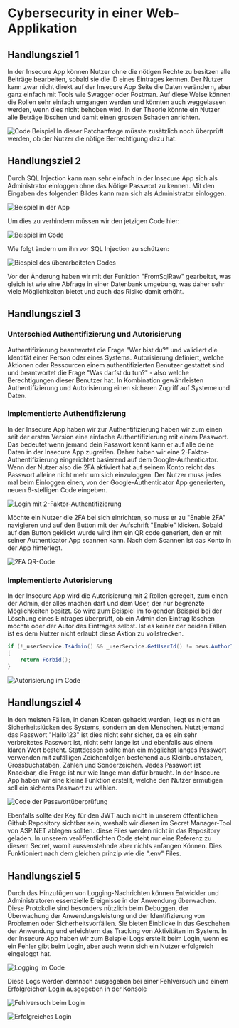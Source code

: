 # Cybersecurity in einer Web-Applikation

## Handlungsziel 1
In der Insecure App können Nutzer ohne die nötigen Rechte zu besitzen alle Beiträge bearbeiten, sobald sie die ID eines Eintrages kennen. Der Nutzer kann zwar nicht direkt auf der Insecure App Seite die Daten verändern, aber ganz einfach mit Tools wie Swagger oder Postman. Auf diese Weise können die Rollen sehr einfach umgangen werden und könnten auch weggelassen werden, wenn dies nicht behoben wird. In der Theorie könnte ein Nutzer alle Beträge löschen und damit einen grossen Schaden anrichten.

![Code Beispiel](https://github.com/SpogotenauPOGGERS/JanVontobel_LB_183/assets/89130699/0ba7d5df-4d50-4df9-8e7d-37cd4d8ece18)
In dieser Patchanfrage müsste zusätzlich noch überprüft werden, ob der Nutzer die nötige Berrechtigung dazu hat.

## Handlungsziel 2
Durch SQL Injection kann man sehr einfach in der Insecure App sich als Administrator einloggen ohne das Nötige Passwort zu kennen. Mit den Eingaben des folgenden Bildes kann man sich als Administrator einloggen.

![Beispiel in der App](https://github.com/SpogotenauPOGGERS/JanVontobel_LB_183/assets/89130699/26f14051-2a19-416d-b5ae-0470ce42ec31)

Um dies zu verhindern müssen wir den jetzigen Code hier:

![Beispiel im Code](https://github.com/SpogotenauPOGGERS/JanVontobel_LB_183/assets/89130699/1f346ef9-1d8e-490a-b177-7c8a87464ba9)

Wie folgt ändern um ihn vor SQL Injection zu schützen: 

![Biespiel des überarbeiteten Codes](https://github.com/SpogotenauPOGGERS/JanVontobel_LB_183/assets/89130699/7d01d65c-0b08-4d67-a947-94b474344d4e)

Vor der Änderung haben wir mit der Funktion "FromSqlRaw" gearbeitet, was gleich ist wie eine Abfrage in einer Datenbank umgebung, was daher sehr viele Möglichkeiten bietet und auch das Risiko damit erhöht.

## Handlungsziel 3

### Unterschied Authentifizierung und Autorisierung

Authentifizierung beantwortet die Frage "Wer bist du?" und validiert die Identität einer Person oder eines Systems. Autorisierung definiert, welche Aktionen oder Ressourcen einem authentifizierten Benutzer gestattet sind und beantwortet die Frage "Was darfst du tun?" - also welche Berechtigungen dieser Benutzer hat. In Kombination gewährleisten Authentifizierung und Autorisierung einen sicheren Zugriff auf Systeme und Daten.

### Implementierte Authentifizierung

In der Insecure App haben wir zur Authentifizierung haben wir zum einen seit der ersten Version eine einfache Authentifizierung mit einem Passwort. Das bedeutet wenn jemand dein Passwort kennt kann er auf alle deine Daten in der Insecure App zugreifen. Daher haben wir eine 2-Faktor-Authentifizierung eingerichtet basierend auf dem Google-Authenticator. Wenn der Nutzer also die 2FA aktiviert hat auf seinem Konto reicht das Passwort alleine nicht mehr um sich einzuloggen. Der Nutzer muss jedes mal beim Einloggen einen, von der Google-Authenticator App generierten, neuen 6-stelligen Code eingeben.

![Login mit 2-Faktor-Authentifizierung](https://github.com/SpogotenauPOGGERS/JanVontobel_LB_183/assets/89130699/8a164fa4-d5e3-4b7a-8404-0a4c511ab782)

Möchte ein Nutzer die 2FA bei sich einrichten, so muss er zu "Enable 2FA" navigieren und auf den Button mit der Aufschrift "Enable" klicken. Sobald auf den Button geklickt wurde wird ihm ein QR code generiert, den er mit seiner Authenticator App scannen kann. Nach dem Scannen ist das Konto in der App hinterlegt. 

![2FA QR-Code](https://github.com/SpogotenauPOGGERS/JanVontobel_LB_183/assets/89130699/7fbc4282-c7f4-4aa8-a7c8-a69131141310)

### Implementierte Autorisierung

In der Insecure App wird die Autorisierung mit 2 Rollen geregelt, zum einen der Admin, der alles machen darf und dem User, der nur begrenzte Möglichkeiten besitzt. So wird zum Beispiel im folgenden Beispiel bei der Löschung eines Eintrages überprüft, ob ein Admin den Eintrag löschen möchte oder der Autor des Eintrages selbst. Ist es keiner der beiden Fällen ist es dem Nutzer nicht erlaubt diese Aktion zu vollstrecken. 

```C#
if (!_userService.IsAdmin() && _userService.GetUserId() != news.AuthorId)
{
    return Forbid();
}
```
![Autorisierung im Code](https://github.com/SpogotenauPOGGERS/JanVontobel_LB_183/assets/89130699/83a2eb5b-9239-4f58-8df2-c7c546152cd0)

## Handlungsziel 4

In den meisten Fällen, in denen Konten gehackt werden, liegt es nicht an Sicherheitslücken des Systems, sondern an den Menschen. Nutzt jemand das Passwort "Hallo123" ist dies nicht sehr sicher, da es ein sehr verbreitetes Passwort ist, nicht sehr lange ist und ebenfalls aus einem klaren Wort besteht. Stattdessen sollte man ein möglichst langes Passwort verwenden mit zufälligen Zeichenfolgen bestehend aus Kleinbuchstaben, Grossbuchstaben, Zahlen und Sonderzeichen. Jedes Passwort ist Knackbar, die Frage ist nur wie lange man dafür braucht.
In der Insecure App haben wir eine kleine Funktion erstellt, welche den Nutzer ermutigen soll ein sicheres Passwort zu wählen. 

![Code der Passwortüberprüfung](https://github.com/SpogotenauPOGGERS/JanVontobel_LB_183/assets/89130699/4b99391e-895a-4fab-85ec-20a7c97b44dd)

Ebenfalls sollte der Key für den JWT auch nicht in unserem öffentlichen Github Repository sichtbar sein, weshalb wir diesen im Secret Manager-Tool von ASP.NET ablegen sollten. diese Files werden nicht in das Repository geladen. In unserem veröffentlichten Code steht nur eine Referenz zu diesem Secret, womit aussenstehnde aber nichts anfangen Können. Dies Funktioniert nach dem gleichen prinzip wie die ".env" Files.

## Handlungsziel 5

Durch das Hinzufügen von Logging-Nachrichten können Entwickler und Administratoren essenzielle Ereignisse in der Anwendung überwachen. Diese Protokolle sind besonders nützlich beim Debuggen, der Überwachung der Anwendungsleistung und der Identifizierung von Problemen oder Sicherheitsvorfällen. Sie bieten Einblicke in das Geschehen der Anwendung und erleichtern das Tracking von Aktivitäten im System.
In der Insecure App haben wir zum Beispiel Logs erstellt beim Login, wenn es ein Fehler gibt beim Login, aber auch wenn sich ein Nutzer erfolgreich eingeloggt hat.

![Logging im Code](https://github.com/SpogotenauPOGGERS/JanVontobel_LB_183/assets/89130699/2189b08d-c8c5-4118-a119-67b892411939)

Diese Logs werden demnach ausgegeben bei einer Fehlversuch und einem Erfolgreichen Login ausgegeben in der Konsole

![Fehlversuch beim Login](https://github.com/SpogotenauPOGGERS/JanVontobel_LB_183/assets/89130699/34696ae1-9962-4d12-bbf5-28e591a8799d)

![Erfolgreiches Login](https://github.com/SpogotenauPOGGERS/JanVontobel_LB_183/assets/89130699/0cac6c14-0ef8-425c-8a2a-759a43a59686)
